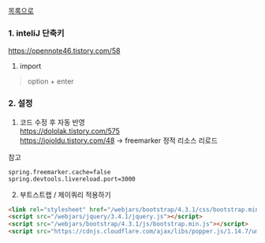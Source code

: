[목록으로](https://github.com/Donsworkout/techInterview/blob/master/README.md)

### 1. inteliJ 단축키
https://opennote46.tistory.com/58
1. import  
> option + enter

### 2. 설정  
1. 코드 수정 후 자동 반영  
https://dololak.tistory.com/575  
https://jojoldu.tistory.com/48 -> freemarker 정적 리소스 리로드

참고
~~~
spring.freemarker.cache=false
spring.devtools.livereload.port=3000
~~~

2. 부트스트랩 / 제이쿼리 적용하기
~~~html
<link rel="stylesheet" href="/webjars/bootstrap/4.3.1/css/bootstrap.min.css">
<script src="/webjars/jquery/3.4.1/jquery.js"></script>
<script src="/webjars/bootstrap/4.3.1/js/bootstrap.min.js"></script>
<script src="https://cdnjs.cloudflare.com/ajax/libs/popper.js/1.14.7/umd/popper.min.js" integrity="sha384-UO2eT0CpHqdSJQ6hJty5KVphtPhzWj9WO1clHTMGa3JDZwrnQq4sF86dIHNDz0W1" crossorigin="anonymous"></script>
~~~